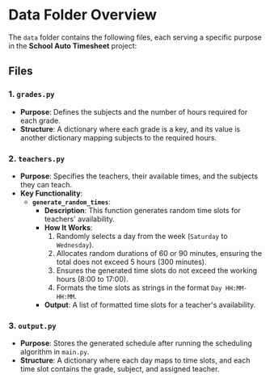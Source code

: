 # Data Folder Overview

The `data` folder contains the following files, each serving a specific purpose in the **School Auto Timesheet** project:

## Files

### 1. `grades.py`
- **Purpose**: Defines the subjects and the number of hours required for each grade.
- **Structure**: A dictionary where each grade is a key, and its value is another dictionary mapping subjects to the required hours.

### 2. `teachers.py`
- **Purpose**: Specifies the teachers, their available times, and the subjects they can teach.
- **Key Functionality**:
  - **`generate_random_times`**:
    - **Description**: This function generates random time slots for teachers' availability.
    - **How It Works**:
      1. Randomly selects a day from the week (`Saturday` to `Wednesday`).
      2. Allocates random durations of 60 or 90 minutes, ensuring the total does not exceed 5 hours (300 minutes).
      3. Ensures the generated time slots do not exceed the working hours (8:00 to 17:00).
      4. Formats the time slots as strings in the format `Day HH:MM-HH:MM`.
    - **Output**: A list of formatted time slots for a teacher's availability.

### 3. `output.py`
- **Purpose**: Stores the generated schedule after running the scheduling algorithm in `main.py`.
- **Structure**: A dictionary where each day maps to time slots, and each time slot contains the grade, subject, and assigned teacher.
